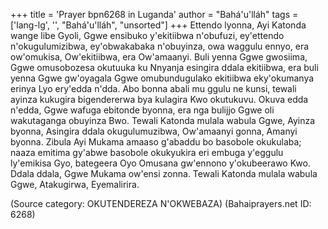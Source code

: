 +++
title = 'Prayer bpn6268 in Luganda'
author = "Bahá'u'lláh"
tags = ['lang-lg', '', "Bahá'u'lláh", "unsorted"]
+++
Ettendo lyonna, Ayi Katonda wange libe Gyoli, Ggwe ensibuko y'ekitiibwa n'obufuzi, ey'ettendo n'okugulumizibwa, ey'obwakabaka n'obuyinza, owa waggulu ennyo, era ow'omukisa, Ow'ekitiibwa, era Ow'amaanyi.  Buli yenna Ggwe gwosiima, Ggwe omusobozesa okutuuka ku Nnyanja esingira ddala ekitiibwa, era buli yenna Ggwe gw'oyagala Ggwe omubundugulako ekitiibwa eky'okumanya erinya Lyo ery'edda n'dda.  Abo bonna abali mu ggulu ne kunsi, tewali ayinza kukugira bigendererwa bya kulagira Kwo okutukuvu.  Okuva edda n'edda, Ggwe wafuga ebitonde byonna, era nga bulijjo Ggwe oli wakutaganga obuyinza Bwo.  Tewali Katonda mulala wabula Ggwe, Ayinza byonna, Asingira ddala okugulumuzibwa, Ow'amaanyi gonna, Amanyi byonna.
Zibula Ayi Mukama amaaso g'abaddu bo basobole okukulaba; naaza emitima gy'abwe basobole okukyukira eri embuga y'eggulu ly'emikisa Gyo, bategeera Oyo Omusana gw'ennono y'okubeerawo Kwo. Ddala ddala, Ggwe Mukama ow'ensi zonna. Tewali Katonda mulala wabula Ggwe, Atakugirwa, Eyemalirira.

(Source category: OKUTENDEREZA N'OKWEBAZA)
(Bahaiprayers.net ID: 6268)
